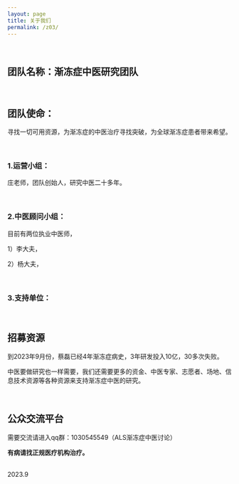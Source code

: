 ```yaml
---
layout: page
title: 关于我们
permalink: /z03/
---
```


<br>  

## 团队名称：渐冻症中医研究团队

<br>

## 团队使命：

寻找一切可用资源，为渐冻症的中医治疗寻找突破，为全球渐冻症患者带来希望。

<br>

### 1.运营小组：  
  
庄老师，团队创始人，研究中医二十多年。  

<br>

### 2.中医顾问小组：  

目前有两位执业中医师，  

1）李大夫，  
  
2）杨大夫，  

<br>

### 3.支持单位：



   

<br>   

## 招募资源  
  
到2023年9月份，蔡磊已经4年渐冻症病史，3年研发投入10亿，30多次失败。  
  
中医要做研究也一样需要，我们还需要更多的资金、中医专家、志愿者、场地、信息技术资源等各种资源来支持渐冻症中医的研究。  

<br>   

## 公众交流平台

需要交流请进入qq群：1030545549（ALS渐冻症中医讨论）  

**有病请找正规医疗机构治疗。**

<br>
2023.9  
